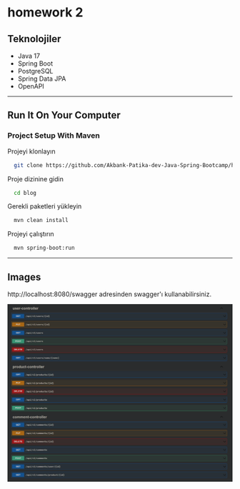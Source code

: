 # homework 2

## Teknolojiler

- Java 17
- Spring Boot
- PostgreSQL
- Spring Data JPA
- OpenAPI
---
## Run It On Your Computer

### Project Setup With Maven

Projeyi klonlayın
```bash
  git clone https://github.com/Akbank-Patika-dev-Java-Spring-Bootcamp/homework-2-Mduzgunn.git
```

Proje dizinine gidin
```bash
  cd blog
```

Gerekli paketleri yükleyin
```bash
  mvn clean install
```

Projeyi çalıştırın
```bash
  mvn spring-boot:run
```

---

## Images

http://localhost:8080/swagger adresinden swagger'ı kullanabilirsiniz.

![](src/main/resources/static/images/swagger.PNG "IntelliJ IDEA")
